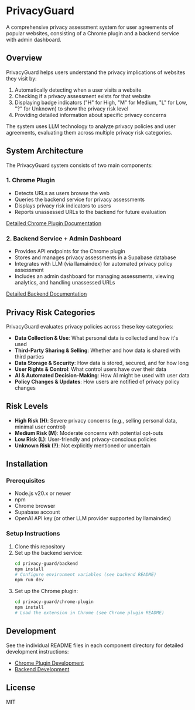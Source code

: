 # PrivacyGuard

A comprehensive privacy assessment system for user agreements of popular websites, consisting of a Chrome plugin and a backend service with admin dashboard.

## Overview

PrivacyGuard helps users understand the privacy implications of websites they visit by:

1. Automatically detecting when a user visits a website
2. Checking if a privacy assessment exists for that website
3. Displaying badge indicators ("H" for High, "M" for Medium, "L" for Low, "?" for Unknown) to show the privacy risk level
4. Providing detailed information about specific privacy concerns

The system uses LLM technology to analyze privacy policies and user agreements, evaluating them across multiple privacy risk categories.

## System Architecture

The PrivacyGuard system consists of two main components:

### 1. Chrome Plugin

- Detects URLs as users browse the web
- Queries the backend service for privacy assessments
- Displays privacy risk indicators to users
- Reports unassessed URLs to the backend for future evaluation

[Detailed Chrome Plugin Documentation](./chrome-plugin/README.md)

### 2. Backend Service + Admin Dashboard

- Provides API endpoints for the Chrome plugin
- Stores and manages privacy assessments in a Supabase database
- Integrates with LLM (via llamaindex) for automated privacy policy assessment
- Includes an admin dashboard for managing assessments, viewing analytics, and handling unassessed URLs

[Detailed Backend Documentation](./backend/README.md)

## Privacy Risk Categories

PrivacyGuard evaluates privacy policies across these key categories:

- **Data Collection & Use**: What personal data is collected and how it's used
- **Third-Party Sharing & Selling**: Whether and how data is shared with third parties
- **Data Storage & Security**: How data is stored, secured, and for how long
- **User Rights & Control**: What control users have over their data
- **AI & Automated Decision-Making**: How AI might be used with user data
- **Policy Changes & Updates**: How users are notified of privacy policy changes

## Risk Levels

- **High Risk (H)**: Severe privacy concerns (e.g., selling personal data, minimal user control)
- **Medium Risk (M)**: Moderate concerns with potential opt-outs
- **Low Risk (L)**: User-friendly and privacy-conscious policies
- **Unknown Risk (?)**: Not explicitly mentioned or uncertain

## Installation

### Prerequisites

- Node.js v20.x or newer
- npm
- Chrome browser
- Supabase account
- OpenAI API key (or other LLM provider supported by llamaindex)

### Setup Instructions

1. Clone this repository
2. Set up the backend service:
   ```bash
   cd privacy-guard/backend
   npm install
   # Configure environment variables (see backend README)
   npm run dev
   ```
3. Set up the Chrome plugin:
   ```bash
   cd privacy-guard/chrome-plugin
   npm install
   # Load the extension in Chrome (see Chrome plugin README)
   ```

## Development

See the individual README files in each component directory for detailed development instructions:

- [Chrome Plugin Development](./chrome-plugin/README.md)
- [Backend Development](./backend/README.md)

## License

MIT
